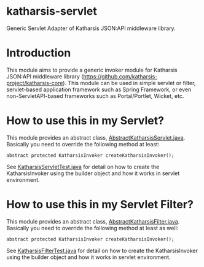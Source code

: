 # katharsis-servlet

Generic Servlet Adapter of Katharsis JSON:API middleware library.

Introduction
============
This module aims to provide a generic invoker module for
Katharsis JSON:API middleware library (https://github.com/katharsis-project/katharsis-core).
This module can be used in simple servlet or filter,
servlet-based application framework such as Spring Framework,
or even non-ServletAPI-based frameworks such as Portal/Portlet, Wicket, etc.

How to use this in my Servlet?
==============================

This module provides an abstract class, [AbstractKatharsisServlet.java](src/main/java/com/github/woonsan/katharsis/servlet/AbstractKatharsisServlet.java). Basically you need to override the following method at least:

    abstract protected KatharsisInvoker createKatharsisInvoker();

See [KatharsisServletTest.java](src/test/java/com/github/woonsan/katharsis/servlet/KatharsisServletTest.java)
for detail on how to create the KatharsisInvoker using the builder object
and how it works in servlet environment.

How to use this in my Servlet Filter?
=====================================

This module provides an abstract class, [AbstractKatharsisFilter.java](src/main/java/com/github/woonsan/katharsis/servlet/AbstractKatharsisFilter.java). Basically you need to override the following method at least as well:

    abstract protected KatharsisInvoker createKatharsisInvoker();

See [KatharsisFilterTest.java](src/test/java/com/github/woonsan/katharsis/servlet/KatharsisFilterTest.java)
for detail on how to create the KatharsisInvoker using the builder object
and how it works in servlet environment.
